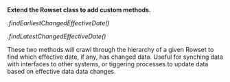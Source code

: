 **Extend the Rowset class to add custom methods.**

*.findEarliestChangedEffectiveDate()*

*.findLatestChangedEffectiveDate()*

These two methods will crawl through the hierarchy of a given Rowset to find which effective date, if any, has changed data.
Useful for synching data with interfaces to other systems, or tiggering processes to update data based on effective data data changes.
